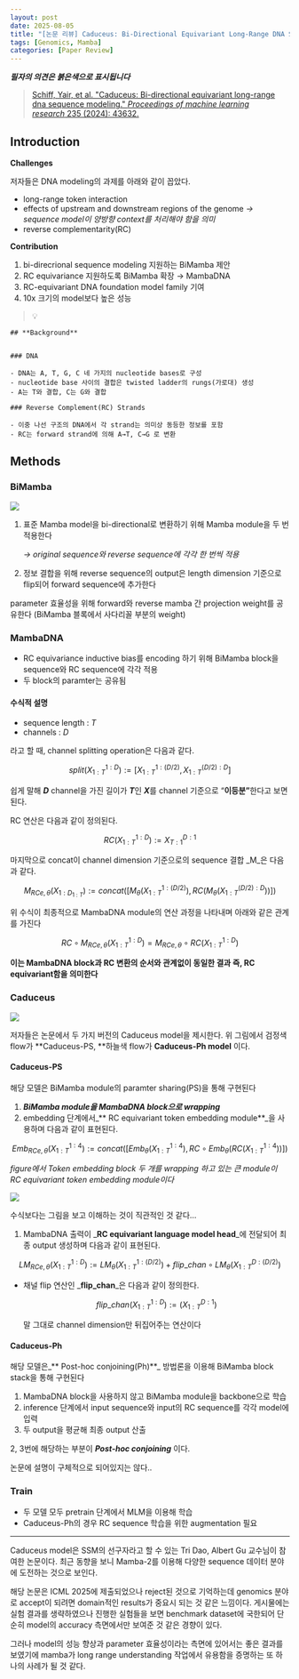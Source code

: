 ```yaml
---
layout: post
date: 2025-08-05
title: "[논문 리뷰] Caduceus: Bi-Directional Equivariant Long-Range DNA Sequence Modeling"
tags: [Genomics, Mamba]
categories: [Paper Review]
---
```


<span class="notion-red">_**필자의 의견은 붉은색으로 표시됩니다**_</span>


> [Schiff, Yair, et al. "Caduceus: Bi-directional equivariant long-range dna sequence modeling." ](https://pmc.ncbi.nlm.nih.gov/articles/PMC12189541/)[_Proceedings of machine learning research_](https://pmc.ncbi.nlm.nih.gov/articles/PMC12189541/)[ 235 (2024): 43632.](https://pmc.ncbi.nlm.nih.gov/articles/PMC12189541/)



## Introduction


**Challenges**


저자들은 DNA modeling의 과제를 아래와 같이 꼽았다.

- long-range token interaction
- effects of upstream and downstream regions of the genome 
_→ sequence model이 양방향 context를 처리해야 함을 의미_
- reverse complementarity(RC)

**Contribution**

1. bi-direcrional sequence modeling 지원하는 BiMamba 제안
1. RC equivariance 지원하도록 BiMamba 확장 → MambaDNA
1. RC-equivariant DNA foundation model family 기여
1. 10x 크기의 model보다 높은 성능

> 💡 


	## **Background**


	### DNA

	- DNA는 A, T, G, C 네 가지의 nucleotide bases로 구성
	- nucleotide base 사이의 결합은 twisted ladder의 rungs(가로대) 생성
	- A는 T와 결합, C는 G와 결합

	### Reverse Complement(RC) Strands

	- 이중 나선 구조의 DNA에서 각 strand는 의미상 동등한 정보를 포함
	- RC는 forward strand에 의해 A→T, C→G 로 변환


## Methods



### BiMamba


![](https://prod-files-secure.s3.us-west-2.amazonaws.com/542b861c-36a8-4051-84e5-8804b6728dba/2c247d59-7815-4980-99f0-8f0d21f445a7/image.png?X-Amz-Algorithm=AWS4-HMAC-SHA256&X-Amz-Content-Sha256=UNSIGNED-PAYLOAD&X-Amz-Credential=ASIAZI2LB466X3X2JDBJ%2F20250920%2Fus-west-2%2Fs3%2Faws4_request&X-Amz-Date=20250920T040130Z&X-Amz-Expires=3600&X-Amz-Security-Token=IQoJb3JpZ2luX2VjEGwaCXVzLXdlc3QtMiJHMEUCIHxQN4MymLpKarxiGlPrXWaFx4SDk4CukHcxeSilI1xZAiEA91COqtD1S9PqiZKW66wXxxtJsjgnfkshkkxs0eqcW3sqiAQI5f%2F%2F%2F%2F%2F%2F%2F%2F%2F%2FARAAGgw2Mzc0MjMxODM4MDUiDBZaEC6BUslqOBYxgSrcA3mfr7TZUuuXtysi7nU2r2Qpzun70GrEaOwXSyrkOM11J%2BmZ6lLa9wBkE0I%2FCSDqYgyjJ5uacFSB1%2FTfjeZCNOwBNiTqsjH4gtOaVOILe6AdQKp2V7auNXqwCRZcY3iE7xuMDi8IHZ8kvMUPBTSsf89s7eFZYi3sM7f3ZKQu4khSzv50fsd2Xv2fNNdoU%2Byjc9S%2BuxnI%2Bj2EyJLqi6MFoyAUEO1lWsH7W0OR2cq6yFU6JNva0I47HZRH3Hrz3%2BqvjUv4dv29D2VRzV7VV1U3A4eEKeM87gyll%2FCIjXxP61EuT6ltsq3gUnVCpTY12L8JTP1xZxCzaXdcyHXt%2FbMyYmOpZMnSjaEykM67lFpw3fRYKSN74vfnOTMaM4GFXZHUdOOqLTQguIGIt2NLXB5i8nmbJUdTYBvOzaJFf8bSmMi9rQvPCNm3d0Z6M%2FlOlAbHO3Z%2BvaCgczICCjv24nmru9%2BhNcCm6ws9iGEXbUX15op6GUcja1lnhR9wwO%2BGT35WGUEdBMYS3ZD%2B8TxwSYf8BatdUDjYq%2FXYT2oLEF%2FQMLvvyYqWeydKj2nHaAsUEKjE8PLvjSz4u5RuecHVStMjlplrqLFpLauoNpkK6u18%2Ft1lV3deDlfKohY4uhAIMIPLuMYGOqUBc45ySa%2B271MCuWlI1aO%2BiBBHwdLml0f7rxro%2BB1KRTwyFpVclERBRsCV%2Bcp%2BkP%2BcnUGwUyqdoeh87ItFnP4TnCXTpHqg6UMTGHMtYUV%2Bwlj%2FGFcmTsyu%2FfOE%2Fr%2B691ZLFEd3T6yytv4tLrrkf%2BSFlRDDV4wIfBqmD236V3ThOpmXi3vSzPssux8sJQTr36GhyFFLaw0%2FmumrNN2lKmelgRS039RN&X-Amz-Signature=2039641bf3aef760cfef57c78e2d52cdc6e42b7adcf34cff0fd3289da042749d&X-Amz-SignedHeaders=host&x-amz-checksum-mode=ENABLED&x-id=GetObject)

1. 표준 Mamba model을 bi-directional로 변환하기 위해 Mamba module을 두 번 적용한다

	_→ original sequence와 reverse sequence에 각각 한 번씩 적용_

1. 정보 결합을 위해 reverse sequence의 output은 length dimension 기준으로 flip되어 forward sequence에 추가한다

parameter 효율성을 위해 forward와 reverse mamba 간 projection weight를 공유한다 (BiMamba 블록에서 사다리꼴 부분의 weight)



### MambaDNA

- RC equivariance inductive bias를 encoding 하기 위해 BiMamba block을 sequence와 RC sequence에 각각 적용
- 두 block의 paramter는 공유됨


#### 수식적 설명

- sequence length : _T_
- channels : _D_

라고 할 때,  channel splitting operation은 다음과 같다.


$$
split(X^{1:D}_{1:T}):=[X^{1:(D/2)}_{1:T},X^{(D/2):D}_{1:T}]
$$


<span class="notion-red">쉽게 말해 </span><span class="notion-red">_**D**_</span><span class="notion-red"> channel을 가진 길이가 </span><span class="notion-red">_**T**_</span><span class="notion-red">인 </span><span class="notion-red">_**X**_</span><span class="notion-red">를 channel 기준으로 “</span><span class="notion-red">**이등분”**</span><span class="notion-red">한다고 보면 된다.</span>


RC 연산은 다음과 같이 정의된다.


$$
RC(X^{1:D}_{1:T}):=X^{D:1}_{T:1}
$$


마지막으로 concat이 channel dimension 기준으로의 sequence 결합 _M_은 다음과 같다.


$$
M_{RCe,\theta}(X_{1:D_{1:T}}):=concat([M_{\theta}(X^{1:(D/2)}_{1:T}),RC(M_{\theta}(X^{(D/2):D}_{1:T}))])
$$


위 수식이 최종적으로 MambaDNA module의 연산 과정을 나타내며 아래와 같은 관계를 가진다


$$
RC\circ M_{RCe,\theta}(X^{1:D}_{1:T}) = M_{RCe,\theta} \circ RC(X^{1:D}_{1:T})
$$


**이는 MambaDNA block과 RC 변환의 순서와 관계없이 동일한 결과 즉, RC equivariant함을 의미한다**



### Caduceus


![](https://prod-files-secure.s3.us-west-2.amazonaws.com/542b861c-36a8-4051-84e5-8804b6728dba/f94a60d7-8145-473b-aef9-7c68d3ec604a/image.png?X-Amz-Algorithm=AWS4-HMAC-SHA256&X-Amz-Content-Sha256=UNSIGNED-PAYLOAD&X-Amz-Credential=ASIAZI2LB466X3X2JDBJ%2F20250920%2Fus-west-2%2Fs3%2Faws4_request&X-Amz-Date=20250920T040131Z&X-Amz-Expires=3600&X-Amz-Security-Token=IQoJb3JpZ2luX2VjEGwaCXVzLXdlc3QtMiJHMEUCIHxQN4MymLpKarxiGlPrXWaFx4SDk4CukHcxeSilI1xZAiEA91COqtD1S9PqiZKW66wXxxtJsjgnfkshkkxs0eqcW3sqiAQI5f%2F%2F%2F%2F%2F%2F%2F%2F%2F%2FARAAGgw2Mzc0MjMxODM4MDUiDBZaEC6BUslqOBYxgSrcA3mfr7TZUuuXtysi7nU2r2Qpzun70GrEaOwXSyrkOM11J%2BmZ6lLa9wBkE0I%2FCSDqYgyjJ5uacFSB1%2FTfjeZCNOwBNiTqsjH4gtOaVOILe6AdQKp2V7auNXqwCRZcY3iE7xuMDi8IHZ8kvMUPBTSsf89s7eFZYi3sM7f3ZKQu4khSzv50fsd2Xv2fNNdoU%2Byjc9S%2BuxnI%2Bj2EyJLqi6MFoyAUEO1lWsH7W0OR2cq6yFU6JNva0I47HZRH3Hrz3%2BqvjUv4dv29D2VRzV7VV1U3A4eEKeM87gyll%2FCIjXxP61EuT6ltsq3gUnVCpTY12L8JTP1xZxCzaXdcyHXt%2FbMyYmOpZMnSjaEykM67lFpw3fRYKSN74vfnOTMaM4GFXZHUdOOqLTQguIGIt2NLXB5i8nmbJUdTYBvOzaJFf8bSmMi9rQvPCNm3d0Z6M%2FlOlAbHO3Z%2BvaCgczICCjv24nmru9%2BhNcCm6ws9iGEXbUX15op6GUcja1lnhR9wwO%2BGT35WGUEdBMYS3ZD%2B8TxwSYf8BatdUDjYq%2FXYT2oLEF%2FQMLvvyYqWeydKj2nHaAsUEKjE8PLvjSz4u5RuecHVStMjlplrqLFpLauoNpkK6u18%2Ft1lV3deDlfKohY4uhAIMIPLuMYGOqUBc45ySa%2B271MCuWlI1aO%2BiBBHwdLml0f7rxro%2BB1KRTwyFpVclERBRsCV%2Bcp%2BkP%2BcnUGwUyqdoeh87ItFnP4TnCXTpHqg6UMTGHMtYUV%2Bwlj%2FGFcmTsyu%2FfOE%2Fr%2B691ZLFEd3T6yytv4tLrrkf%2BSFlRDDV4wIfBqmD236V3ThOpmXi3vSzPssux8sJQTr36GhyFFLaw0%2FmumrNN2lKmelgRS039RN&X-Amz-Signature=481224848cc64220be73a8047f515fc5e7e2d268e2a07eb7802b238a89bb769f&X-Amz-SignedHeaders=host&x-amz-checksum-mode=ENABLED&x-id=GetObject)


저자들은 논문에서 두 가지 버전의 Caduceus model을 제시한다. 위 그림에서 검정색 flow가 **Caduceus-PS, **하늘색 flow가 **Caduceus-Ph model** 이다.



#### Caduceus-PS


해당 모델은 BiMamba module의 paramter sharing(PS)을 통해 구현된다

1. _**BiMamba module을 MambaDNA block으로 wrapping**_
1. embedding 단계에서_** RC equivariant token embedding module**_을 사용하며 다음과 같이 표현된다.

$$
Emb_{RCe,\theta}(X^{1:4}_{1:T}):=concat([Emb_{\theta}(X^{1:4}_{1:T}),RC \circ Emb_{\theta}(RC(X^{1:4}_{1:T}))])
$$


_figure에서 Token embedding block 두 개를 wrapping 하고 있는 큰 module이 RC equivariant token embedding module이다_


![](https://prod-files-secure.s3.us-west-2.amazonaws.com/542b861c-36a8-4051-84e5-8804b6728dba/b175e4da-71eb-4e91-8c23-a06dabe673c9/image.png?X-Amz-Algorithm=AWS4-HMAC-SHA256&X-Amz-Content-Sha256=UNSIGNED-PAYLOAD&X-Amz-Credential=ASIAZI2LB466X3X2JDBJ%2F20250920%2Fus-west-2%2Fs3%2Faws4_request&X-Amz-Date=20250920T040131Z&X-Amz-Expires=3600&X-Amz-Security-Token=IQoJb3JpZ2luX2VjEGwaCXVzLXdlc3QtMiJHMEUCIHxQN4MymLpKarxiGlPrXWaFx4SDk4CukHcxeSilI1xZAiEA91COqtD1S9PqiZKW66wXxxtJsjgnfkshkkxs0eqcW3sqiAQI5f%2F%2F%2F%2F%2F%2F%2F%2F%2F%2FARAAGgw2Mzc0MjMxODM4MDUiDBZaEC6BUslqOBYxgSrcA3mfr7TZUuuXtysi7nU2r2Qpzun70GrEaOwXSyrkOM11J%2BmZ6lLa9wBkE0I%2FCSDqYgyjJ5uacFSB1%2FTfjeZCNOwBNiTqsjH4gtOaVOILe6AdQKp2V7auNXqwCRZcY3iE7xuMDi8IHZ8kvMUPBTSsf89s7eFZYi3sM7f3ZKQu4khSzv50fsd2Xv2fNNdoU%2Byjc9S%2BuxnI%2Bj2EyJLqi6MFoyAUEO1lWsH7W0OR2cq6yFU6JNva0I47HZRH3Hrz3%2BqvjUv4dv29D2VRzV7VV1U3A4eEKeM87gyll%2FCIjXxP61EuT6ltsq3gUnVCpTY12L8JTP1xZxCzaXdcyHXt%2FbMyYmOpZMnSjaEykM67lFpw3fRYKSN74vfnOTMaM4GFXZHUdOOqLTQguIGIt2NLXB5i8nmbJUdTYBvOzaJFf8bSmMi9rQvPCNm3d0Z6M%2FlOlAbHO3Z%2BvaCgczICCjv24nmru9%2BhNcCm6ws9iGEXbUX15op6GUcja1lnhR9wwO%2BGT35WGUEdBMYS3ZD%2B8TxwSYf8BatdUDjYq%2FXYT2oLEF%2FQMLvvyYqWeydKj2nHaAsUEKjE8PLvjSz4u5RuecHVStMjlplrqLFpLauoNpkK6u18%2Ft1lV3deDlfKohY4uhAIMIPLuMYGOqUBc45ySa%2B271MCuWlI1aO%2BiBBHwdLml0f7rxro%2BB1KRTwyFpVclERBRsCV%2Bcp%2BkP%2BcnUGwUyqdoeh87ItFnP4TnCXTpHqg6UMTGHMtYUV%2Bwlj%2FGFcmTsyu%2FfOE%2Fr%2B691ZLFEd3T6yytv4tLrrkf%2BSFlRDDV4wIfBqmD236V3ThOpmXi3vSzPssux8sJQTr36GhyFFLaw0%2FmumrNN2lKmelgRS039RN&X-Amz-Signature=0e2c29c8074eb91afec90b9cf4ccc4cc049e0896db452a5786ca54aefda9191c&X-Amz-SignedHeaders=host&x-amz-checksum-mode=ENABLED&x-id=GetObject)


<span class="notion-red">수식보다는 그림을 보고 이해하는 것이 직관적인 것 같다…</span>

1. MambaDNA 출력이 _**RC equivariant language model head**_에 전달되어 최종 output 생성하며 다음과 같이 표현된다.

$$
LM_{RCe,\theta}(X^{1:D}_{1:T}):= LM_{\theta}(X^{1:(D/2)}_{1:T})+flip\_chan\circ LM_{\theta}(X^{D:(D/2)}_{1:T})
$$

- 채널 flip 연산인 _**flip\_chan**_은 다음과 같이 정의한다.

	$$
	flip\_chan(X^{1:D}_{1:T}):=(X^{D:1}_{1:T})
	$$


	말 그대로 channel dimension만 뒤집어주는 연산이다



#### Caduceus-Ph


해당 모델은_** Post-hoc conjoining(Ph)**_ 방법론을 이용해 BiMamba block stack을 통해 구현된다

1. MambaDNA block을 사용하지 않고 BiMamba module을 backbone으로 학습
1. inference 단계에서 input sequence와 input의 RC sequence를 각각 model에 입력
1. 두 output을 평균해 최종 output 산출

2, 3번에 해당하는 부분이 _**Post-hoc conjoining**_ 이다.


<span class="notion-red">논문에 설명이 구체적으로 되어있지는 않다..</span>



### Train

- 두 모델 모두 pretrain 단계에서 MLM을 이용해 학습
- Caduceus-Ph의 경우 RC sequence 학습을 위한 augmentation 필요

---


<span class="notion-red">Caduceus model은 SSM의 선구자라고 할 수 있는 Tri Dao, Albert Gu 교수님이 참여한 논문이다. 최근 동향을 보니 Mamba-2를 이용해 다양한 sequence 데이터 분야에 도전하는 것으로 보인다.</span>


<span class="notion-red">해당 논문은 ICML 2025에 제출되었으나 reject된 것으로 기억하는데 genomics 분야로 accept이 되려면 domain적인 results가 중요시 되는 것 같은 느낌이다. 게시물에는 실험 결과를 생략하였으나 진행한 실험들을 보면 benchmark dataset에 국한되어 단순히 model의 accuracy 측면에서만 보여준 것 같은 경향이 있다.</span>


<span class="notion-red">그러나 model의 성능 향상과 parameter 효율성이라는 측면에 있어서는 좋은 결과를 보였기에 mamba가 long range understanding 작업에서 유용함을 증명하는 또 하나의 사례가 될 것 같다.</span>


